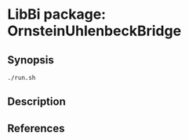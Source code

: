 LibBi package: OrnsteinUhlenbeckBridge
======================================

Synopsis
--------

    ./run.sh
    
Description
-----------


References
----------
